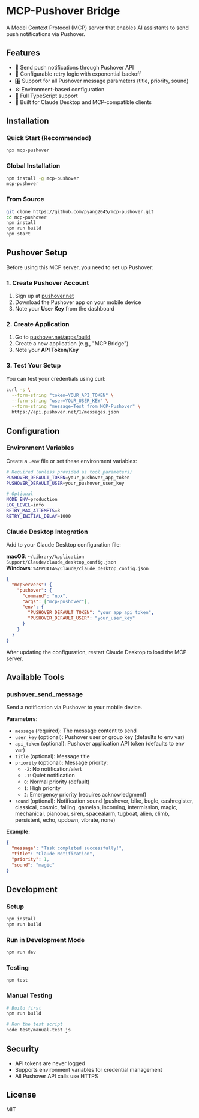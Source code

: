 # MCP-Pushover Bridge

A Model Context Protocol (MCP) server that enables AI assistants to send push notifications via Pushover.

## Features

- 📱 Send push notifications through Pushover API
- 🔄 Configurable retry logic with exponential backoff
- 🎛️ Support for all Pushover message parameters (title, priority, sound)
- ⚙️ Environment-based configuration
- 🔷 Full TypeScript support
- 🤖 Built for Claude Desktop and MCP-compatible clients

## Installation

### Quick Start (Recommended)
```bash
npx mcp-pushover
```

### Global Installation
```bash
npm install -g mcp-pushover
mcp-pushover
```

### From Source
```bash
git clone https://github.com/pyang2045/mcp-pushover.git
cd mcp-pushover
npm install
npm run build
npm start
```

## Pushover Setup

Before using this MCP server, you need to set up Pushover:

### 1. Create Pushover Account
1. Sign up at [pushover.net](https://pushover.net/)
2. Download the Pushover app on your mobile device
3. Note your **User Key** from the dashboard

### 2. Create Application
1. Go to [pushover.net/apps/build](https://pushover.net/apps/build)
2. Create a new application (e.g., "MCP Bridge")
3. Note your **API Token/Key**

### 3. Test Your Setup
You can test your credentials using curl:
```bash
curl -s \
  --form-string "token=YOUR_API_TOKEN" \
  --form-string "user=YOUR_USER_KEY" \
  --form-string "message=Test from MCP-Pushover" \
  https://api.pushover.net/1/messages.json
```

## Configuration

### Environment Variables

Create a `.env` file or set these environment variables:

```bash
# Required (unless provided as tool parameters)
PUSHOVER_DEFAULT_TOKEN=your_pushover_app_token
PUSHOVER_DEFAULT_USER=your_pushover_user_key

# Optional
NODE_ENV=production
LOG_LEVEL=info
RETRY_MAX_ATTEMPTS=3
RETRY_INITIAL_DELAY=1000
```

### Claude Desktop Integration

Add to your Claude Desktop configuration file:

**macOS**: `~/Library/Application Support/Claude/claude_desktop_config.json`  
**Windows**: `%APPDATA%/Claude/claude_desktop_config.json`

```json
{
  "mcpServers": {
    "pushover": {
      "command": "npx",
      "args": ["mcp-pushover"],
      "env": {
        "PUSHOVER_DEFAULT_TOKEN": "your_app_api_token",
        "PUSHOVER_DEFAULT_USER": "your_user_key"
      }
    }
  }
}
```

After updating the configuration, restart Claude Desktop to load the MCP server.

## Available Tools

### pushover_send_message

Send a notification via Pushover to your mobile device.

**Parameters:**
- `message` (required): The message content to send
- `user_key` (optional): Pushover user or group key (defaults to env var)
- `api_token` (optional): Pushover application API token (defaults to env var)
- `title` (optional): Message title
- `priority` (optional): Message priority:
  - `-2`: No notification/alert
  - `-1`: Quiet notification
  - `0`: Normal priority (default)
  - `1`: High priority
  - `2`: Emergency priority (requires acknowledgment)
- `sound` (optional): Notification sound (pushover, bike, bugle, cashregister, classical, cosmic, falling, gamelan, incoming, intermission, magic, mechanical, pianobar, siren, spacealarm, tugboat, alien, climb, persistent, echo, updown, vibrate, none)

**Example:**
```json
{
  "message": "Task completed successfully!",
  "title": "Claude Notification",
  "priority": 1,
  "sound": "magic"
}
```

## Development

### Setup
```bash
npm install
npm run build
```

### Run in Development Mode
```bash
npm run dev
```

### Testing
```bash
npm test
```

### Manual Testing
```bash
# Build first
npm run build

# Run the test script
node test/manual-test.js
```

## Security

- API tokens are never logged
- Supports environment variables for credential management
- All Pushover API calls use HTTPS

## License

MIT